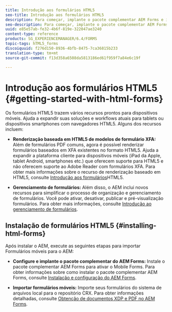 ```yaml
---
title: Introdução aos formulários HTML5
seo-title: Introdução aos formulários HTML5
description: Para começar, implante o pacote complementar AEM Forms e importe formulários HTML5 existentes para o AEM.
seo-description: Para começar, implante o pacote complementar AEM Forms e importe formulários HTML5 existentes para o AEM.
uuid: e85e57ab-fe32-4b6f-819e-322047ae3240
content-type: reference
products: SG_EXPERIENCEMANAGER/6.4/FORMS
topic-tags: hTML5_forms
discoiquuid: f276d150-8936-4bfb-8475-7ca36815b233
translation-type: tm+mt
source-git-commit: f13d358a6508da5813186ed61f959f7a84e6c19f

---
```



# Introdução aos formulários HTML5 {#getting-started-with-html-forms}

Os formulários HTML5 trazem vários recursos prontos para dispositivos móveis. Ajuda a expandir suas soluções e workflows atuais para tablets ou dispositivos smartphones com navegadores HTML5. Alguns dos recursos incluem:

* **Renderização baseada em HTML5 de modelos de formulário XFA:** Além de formulários PDF comuns, agora é possível renderizar formulários baseados em XFA existentes no formato HTML5. Ajuda a expandir a plataforma cliente para dispositivos móveis (iPad da Apple, tablet Android, smartphones etc.) que oferecem suporte para HTML5 e não oferecem suporte ao Adobe Reader com formulários XFA. Para obter mais informações sobre o recurso de renderização baseado em HTML5, consulte [Introdução aos formulários](/help/forms/using/introduction.md)HTML5.

* **Gerenciamento de formulários:** Além disso, o AEM inclui novos recursos para simplificar o processo de organização e gerenciamento de formulários. Você pode ativar, desativar, publicar e pré-visualização formulários. Para obter mais informações, consulte [Introdução ao gerenciamento de formulários](/help/forms/using/introduction-managing-forms.md).

## Instalação de formulários HTML5 {#installing-html-forms}

Após instalar o AEM, execute as seguintes etapas para importar Formulários móveis para o AEM:

* **Configure e implante o pacote complementar do AEM Forms:** Instale o pacote complementar AEM Forms para ativar o Mobile Forms. Para obter informações sobre como instalar o pacote complementar AEM Forms, consulte [Instalação e configuração do AEM Forms](/help/forms/using/installing-configuring-aem-forms-osgi.md).

* **Importar formulários móveis:** Importe seus formulários do sistema de arquivos local para o repositório CRX. Para obter informações detalhadas, consulte [Obtenção de documentos XDP e PDF no AEM Forms](/help/forms/using/get-xdp-pdf-documents-aem.md).

